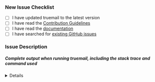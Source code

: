 <!-- Thanks for helping to make Truemail better! Before submit your issue, please make sure to check the following boxes by putting an x in the [ ] (don't: [x ], [ x], do: [x]) -->

### New Issue Checklist

- [ ] I have updated truemail to the latest version
- [ ] I have read the [Contribution Guidelines](../CONTRIBUTING.md)
- [ ] I have read the [documentation](../README.md)
- [ ] I have searched for [existing GitHub issues](https://github.com/rubygarage/truemail/issues)

### Issue Description
<!-- Please include what's happening, expected behavior, and any relevant code samples -->

##### Complete output when running truemail, including the stack trace and command used

<details>
  <pre>[INSERT OUTPUT HERE]</pre>
</details>
